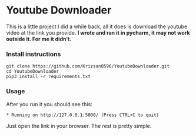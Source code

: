 # Youtube Downloader
 
 This is a little project I did a while back, all it does is download the youtube video at the link you provide.
 **I wrote and ran it in pycharm, it may not work outside it. For me it didn't.**

### Install instructions
 ```
 git clone https://github.com/Krizsan0596/YoutubeDownloader.git
 cd YoutubeDownloader
 pip3 install -r requirements.txt
 ```
### Usage
 After you run it you should see this:
 ```
 * Running on http://127.0.0.1:5000/ (Press CTRL+C to quit)
 ```
 Just open the link in your browser. The rest is pretty simple.
 

